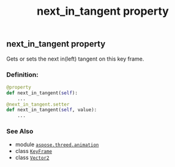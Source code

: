 ﻿---
title: next_in_tangent property
second_title: Aspose.3D for Python via .NET API References
description: 
type: docs
weight: 80
url: /python-net/aspose.threed.animation/keyframe/next_in_tangent/
is_root: false
---

## next_in_tangent property


Gets or sets the next in(left) tangent on this key frame.
### Definition:
```python
@property
def next_in_tangent(self):
    ...
@next_in_tangent.setter
def next_in_tangent(self, value):
    ...
```

### See Also
* module [`aspose.threed.animation`](../../)
* class [`KeyFrame`](/3d/python-net/aspose.threed.animation/keyframe)
* class [`Vector2`](/3d/python-net/aspose.threed.utilities/vector2)
